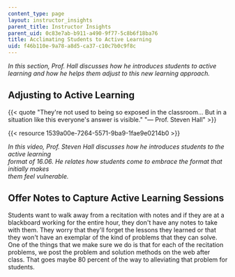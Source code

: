 ```yaml
---
content_type: page
layout: instructor_insights
parent_title: Instructor Insights
parent_uid: 0c83e7ab-b911-a490-9f77-5c8b6f18ba76
title: Acclimating Students to Active Learning
uid: f46b110e-9a78-a8d5-ca37-c10c7b0c9f8c
---
```


_In this section, Prof. Hall discusses how he introduces students to active learning and how he helps them adjust to this new learning approach._

Adjusting to Active Learning
----------------------------

{{< quote "They're not used to being so exposed in the classroom… But in a situation like this everyone's answer is visible." "— Prof. Steven Hall" >}}

{{< resource 1539a00e-7264-5571-9ba9-1fae9e0214b0 >}}

_In this video, Prof. Steven Hall discusses how he introduces students to the active learning  
format of 16.06. He relates how students come to embrace the format that initially makes  
them feel vulnerable._

Offer Notes to Capture Active Learning Sessions
-----------------------------------------------

Students want to walk away from a recitation with notes and if they are at a blackboard working for the entire hour, they don't have any notes to take with them. They worry that they'll forget the lessons they learned or that they won't have an exemplar of the kind of problems that they can solve. One of the things that we make sure we do is that for each of the recitation problems, we post the problem and solution methods on the web after class. That goes maybe 80 percent of the way to alleviating that problem for students.